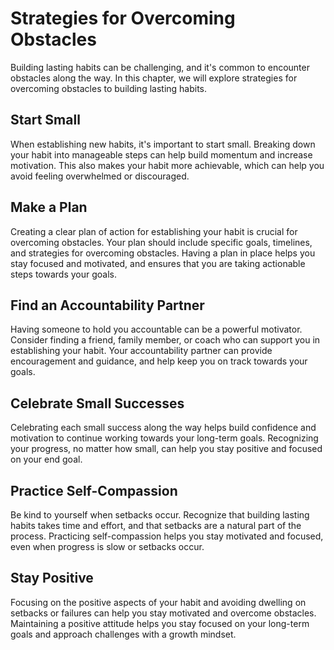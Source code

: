 Strategies for Overcoming Obstacles
====================================================================

Building lasting habits can be challenging, and it's common to encounter obstacles along the way. In this chapter, we will explore strategies for overcoming obstacles to building lasting habits.

Start Small
-----------

When establishing new habits, it's important to start small. Breaking down your habit into manageable steps can help build momentum and increase motivation. This also makes your habit more achievable, which can help you avoid feeling overwhelmed or discouraged.

Make a Plan
-----------

Creating a clear plan of action for establishing your habit is crucial for overcoming obstacles. Your plan should include specific goals, timelines, and strategies for overcoming obstacles. Having a plan in place helps you stay focused and motivated, and ensures that you are taking actionable steps towards your goals.

Find an Accountability Partner
------------------------------

Having someone to hold you accountable can be a powerful motivator. Consider finding a friend, family member, or coach who can support you in establishing your habit. Your accountability partner can provide encouragement and guidance, and help keep you on track towards your goals.

Celebrate Small Successes
-------------------------

Celebrating each small success along the way helps build confidence and motivation to continue working towards your long-term goals. Recognizing your progress, no matter how small, can help you stay positive and focused on your end goal.

Practice Self-Compassion
------------------------

Be kind to yourself when setbacks occur. Recognize that building lasting habits takes time and effort, and that setbacks are a natural part of the process. Practicing self-compassion helps you stay motivated and focused, even when progress is slow or setbacks occur.

Stay Positive
-------------

Focusing on the positive aspects of your habit and avoiding dwelling on setbacks or failures can help you stay motivated and overcome obstacles. Maintaining a positive attitude helps you stay focused on your long-term goals and approach challenges with a growth mindset.
